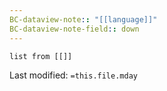 ```yaml
---
BC-dataview-note:: "[[language]]"
BC-dataview-note-field:: down
---
```

```dataview
list from [[]]
```


Last modified: `=this.file.mday`